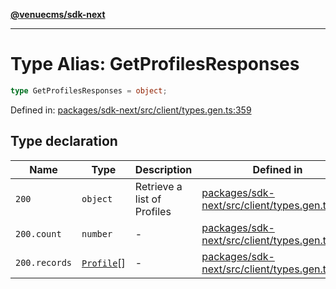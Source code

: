 [**@venuecms/sdk-next**](../Index.md)

***

# Type Alias: GetProfilesResponses

```ts
type GetProfilesResponses = object;
```

Defined in: [packages/sdk-next/src/client/types.gen.ts:359](https://github.com/venuecms/sdk/blob/827e1eaa472dae7093291e9dcf3855760c75d0d4/packages/sdk-next/src/client/types.gen.ts#L359)

## Type declaration

| Name | Type | Description | Defined in |
| ------ | ------ | ------ | ------ |
| <a id="200"></a> `200` | `object` | Retrieve a list of Profiles | [packages/sdk-next/src/client/types.gen.ts:363](https://github.com/venuecms/sdk/blob/827e1eaa472dae7093291e9dcf3855760c75d0d4/packages/sdk-next/src/client/types.gen.ts#L363) |
| `200.count` | `number` | - | [packages/sdk-next/src/client/types.gen.ts:365](https://github.com/venuecms/sdk/blob/827e1eaa472dae7093291e9dcf3855760c75d0d4/packages/sdk-next/src/client/types.gen.ts#L365) |
| `200.records` | [`Profile`](Profile.md)[] | - | [packages/sdk-next/src/client/types.gen.ts:364](https://github.com/venuecms/sdk/blob/827e1eaa472dae7093291e9dcf3855760c75d0d4/packages/sdk-next/src/client/types.gen.ts#L364) |
